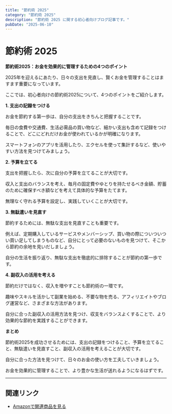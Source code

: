 ```yaml
---
title: "節約術 2025"
category: "節約術 2025"
description: "節約術 2025 に関する初心者向けブログ記事です。"
pubDate: "2025-06-10"
---
```


# 節約術 2025

**節約術2025：お金を効果的に管理するための4つのポイント**

2025年を迎えるにあたり、日々の支出を見直し、賢くお金を管理することはますます重要になっています。

ここでは、初心者向けの節約術2025について、4つのポイントをご紹介します。



**1. 支出の記録をつける**

お金を節約する第一歩は、自分の支出をきちんと把握することです。

毎日の食費や交通費、生活必需品の買い物など、細かい支出も含めて記録をつけることで、どこにどれだけお金が使われているかが明確になります。

スマートフォンのアプリを活用したり、エクセルを使って集計するなど、使いやすい方法を見つけてみましょう。



**2. 予算を立てる**

支出を把握したら、次に自分の予算を立てることが大切です。

収入と支出のバランスを考え、毎月の固定費やゆとりを持たせるべき金額、貯蓄のために確保すべき額などを考えて具体的な予算をたてます。

無理なく守れる予算を設定し、実践していくことが大切です。



**3. 無駄遣いを見直す**

節約するためには、無駄な支出を見直すことも重要です。

例えば、定期購入しているサービスやメンバーシップ、買い物の際についついつい買い足してしまうものなど、自分にとって必要のないものを見つけて、そこから節約の余地を見いだしましょう。

自分の生活を振り返り、無駄な支出を徹底的に排除することが節約の第一歩です。



**4. 副収入の活用を考える**

節約だけではなく、収入を増やすことも節約術の一環です。

趣味やスキルを活かして副業を始める、不要な物を売る、アフィリエイトやブログ運営など、さまざまな方法があります。

自分に合った副収入の活用方法を見つけ、収支をバランスよくすることで、より効果的な節約を実践することができます。



**まとめ**

節約術2025を成功させるためには、支出の記録をつけること、予算を立てること、無駄遣いを見直すこと、副収入の活用を考えることが大切です。

自分に合った方法を見つけて、日々のお金の使い方を工夫していきましょう。

お金を効果的に管理することで、より豊かな生活が送れるようになるはずです。



---

## 関連リンク

- [Amazonで関連商品を見る](https://www.amazon.co.jp/s?k=%E7%AF%80%E7%B4%84%E8%A1%93+2025&tag=autowritehubai-22)
